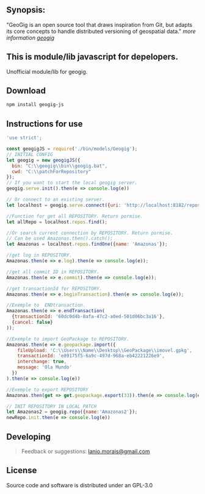 
## Synopsis:
"GeoGig is an open source tool that draws inspiration from Git, but adapts its core concepts to handle distributed versioning of geospatial data." *more information [geogig](http://geogig.org/)*

## This is module/lib javascript for depelopers.
Unofficial module/lib for geogig.

## **Download**
```bash
npm install geogig-js
```

## Instructions for use
```jsx
'use strict';

const geogigJS = require('./bin/models/Geogig');
// INITIAL CONFIG
let geogig = new geogigJS({
  bin: "C:\\geogig\\bin\\geogig.bat",
  cwd: "C:\\patchForRepository"
});
// If you want to start the local geogig server.
geogig.serve.init().then(e => console.log(e))

// Or connect to an existing server.
let localhost = geogig.serve.connect({uri: 'http://localhost:8182/repos'})

//Function for get all REPOSITORY. Return pormise.
let allRepo = localhost.repos.find();

//Or search current connection by REPOSITORY. Return pormise.
// Can be used Amazonas.then().catch();
let Amazonas = localhost.repos.findOne({name: 'Amazonas'});

//get log in REPOSITORY.
Amazonas.then(e => e.log).then(e => console.log(e));

//get all commit ID in REPOSITORY.
Amazonas.then(e => e.commit).then(e => console.log(e));

//get transactionId for REPOSITORY.
Amazonas.then(e => e.beginTransaction).then(e => console.log(e));

//Exemple to  ENDtransaction.
Amazonas.then(e => e.endTransaction(
  {transactionId: '60dc0d4b-8afa-47c2-a0ed-501d06bc3a16'},
  {cancel: false}
));

//Exemple to import GeoPackage to REPOSITORY.
Amazonas.then(e => e.geopackage.import({
    fileUpload: 'C:\\Users\\Name\\Desktop\\GeoPackage\\imovel.gpkg',
    transactionId: 'e89175f5-6a9c-497d-968a-eb42221226e9',
    interchange: true,
    message: 'Ola Mundo'
  })
).then(e => console.log(e))

//Exemple to export REPOSITORY
Amazonas.then(get => get.geopackage.export(33)).then(e => console.log(e))

// INIT REPOSITORY IN LOCAL PATCH
let Amazonas2 = geogig.repo({name:'Amazonas2'});
newRepo.init.then(e => console.log(e))

```


## **Developing**
> Feedback or suggestions: lanio.morais@gmail.com

## **License**

Source code and software is distributed under an GPL-3.0
